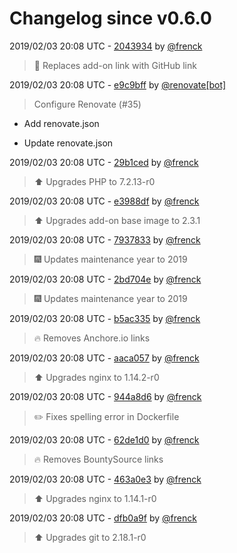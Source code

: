 # Changelog since v0.6.0

2019/02/03 20:08 UTC - [2043934](https://github.com/hassio-addons/addon-tasmoadmin/commit/20439340f091ce1b4a8d37449078dd2e4bb76f26) by [@frenck](https://github.com/frenck)
> :tractor: Replaces add-on link with GitHub link 

2019/02/03 20:08 UTC - [e9c9bff](https://github.com/hassio-addons/addon-tasmoadmin/commit/e9c9bff5aa595e7ddacc371f6692521bd33c6e47) by [@renovate[bot]](https://github.com/apps/renovate)
> Configure Renovate (#35)

* Add renovate.json

* Update renovate.json 

2019/02/03 20:08 UTC - [29b1ced](https://github.com/hassio-addons/addon-tasmoadmin/commit/29b1cedbb72348c280df8910eba3b1a849af6979) by [@frenck](https://github.com/frenck)
> :arrow_up: Upgrades PHP to 7.2.13-r0 

2019/02/03 20:08 UTC - [e3988df](https://github.com/hassio-addons/addon-tasmoadmin/commit/e3988df54d94418ab5155db031aae6534dadf44d) by [@frenck](https://github.com/frenck)
> :arrow_up: Upgrades add-on base image to 2.3.1 

2019/02/03 20:08 UTC - [7937833](https://github.com/hassio-addons/addon-tasmoadmin/commit/79378331dc383fbb77f5e27fe15f455e95eb8595) by [@frenck](https://github.com/frenck)
> :fireworks: Updates maintenance year to 2019 

2019/02/03 20:08 UTC - [2bd704e](https://github.com/hassio-addons/addon-tasmoadmin/commit/2bd704ecda167200a5cdbfef02c3dc7a59d1350b) by [@frenck](https://github.com/frenck)
> :fireworks: Updates maintenance year to 2019 

2019/02/03 20:08 UTC - [b5ac335](https://github.com/hassio-addons/addon-tasmoadmin/commit/b5ac335bc53ade51c4c5f79da51676315f7ff042) by [@frenck](https://github.com/frenck)
> :fire: Removes Anchore.io links 

2019/02/03 20:08 UTC - [aaca057](https://github.com/hassio-addons/addon-tasmoadmin/commit/aaca057f0264a14699774fd0104d1a06134b74a0) by [@frenck](https://github.com/frenck)
> :arrow_up: Upgrades nginx to 1.14.2-r0 

2019/02/03 20:08 UTC - [944a8d6](https://github.com/hassio-addons/addon-tasmoadmin/commit/944a8d68d1c845e70b8049f6c3d44758f1edd634) by [@frenck](https://github.com/frenck)
> :pencil2: Fixes spelling error in Dockerfile 

2019/02/03 20:08 UTC - [62de1d0](https://github.com/hassio-addons/addon-tasmoadmin/commit/62de1d08e6641ae1229506cd8fbc23c5d85b4424) by [@frenck](https://github.com/frenck)
> :fire: Removes BountySource links 

2019/02/03 20:08 UTC - [463a0e3](https://github.com/hassio-addons/addon-tasmoadmin/commit/463a0e3e208efb452a22f17cbc69f1f99c2434a7) by [@frenck](https://github.com/frenck)
> :arrow_up: Upgrades nginx to 1.14.1-r0 

2019/02/03 20:08 UTC - [dfb0a9f](https://github.com/hassio-addons/addon-tasmoadmin/commit/dfb0a9fdf0eda17db97a6db903cd6d2071edb719) by [@frenck](https://github.com/frenck)
> :arrow_up: Upgrades git to 2.18.1-r0 

